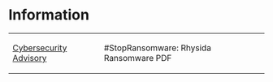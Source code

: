 # Information
<table>
  <tr>
    <td>
      <a href="https://www.cisa.gov/sites/default/files/2023-11/aa23-319a-stopransomware-rhysida-ransomware_1.pdf">Cybersecurity Advisory</a>
    </td>
    <td>
      <p>#StopRansomware: Rhysida Ransomware PDF</p>
    </td>
  </tr>
</table>
